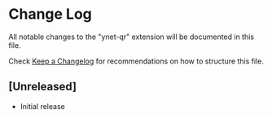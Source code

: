 # Change Log

All notable changes to the "ynet-qr" extension will be documented in this file.

Check [Keep a Changelog](http://keepachangelog.com/) for recommendations on how to structure this file.

## [Unreleased]

- Initial release